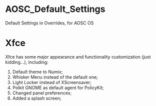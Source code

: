 AOSC_Default_Settings
=====================

Default Settings in Overrides, for AOSC OS

Xfce
=====================
Xfce has some major appearance and functionality customization (just kidding...), including:

1. Default theme to Numix;
2. Whisker Menu instead of the default one;
3. Light Locker instead of XScreensaver;
4. Polkit GNOME as default agent for PolicyKit;
5. Changed panel preferences;
6. Added a splash screen;
